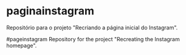 # paginainstagram
Repositório para o projeto "Recriando a página inicial do Instagram".

#pageinstagram
Repository for the project "Recreating the Instagram homepage".
